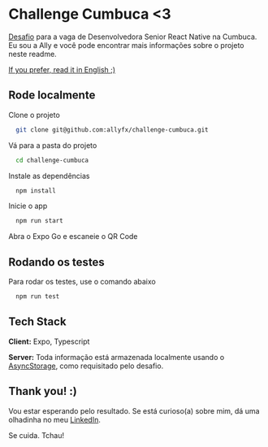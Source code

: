 
# Challenge Cumbuca <3

[Desafio](https://github.com/appcumbuca/desafios/blob/master/desafio-mobile.md) para a vaga de Desenvolvedora Senior React Native na Cumbuca. Eu sou a Ally e você pode encontrar mais informações sobre o projeto neste readme.

[If you prefer, read it in English ;)](https://github.com/allyfx/challenge-cumbuca)

## Rode localmente

Clone o projeto

```bash
  git clone git@github.com:allyfx/challenge-cumbuca.git
```

Vá para a pasta do projeto

```bash
  cd challenge-cumbuca
```

Instale as dependências

```bash
  npm install
```

Inicie o app

```bash
  npm run start
```

Abra o Expo Go e escaneie o QR Code

## Rodando os testes

Para rodar os testes, use o comando abaixo

```bash
  npm run test
```


## Tech Stack

**Client:** Expo, Typescript

**Server:** Toda informação está armazenada localmente usando o [AsyncStorage](https://docs.expo.dev/versions/latest/sdk/async-storage/), como requisitado pelo desafio.


## Thank you! :)
Vou estar esperando pelo resultado. Se está curioso(a) sobre mim, dá uma olhadinha no meu [LinkedIn](https://www.linkedin.com/in/aliciafoureaux/).

Se cuida. Tchau!